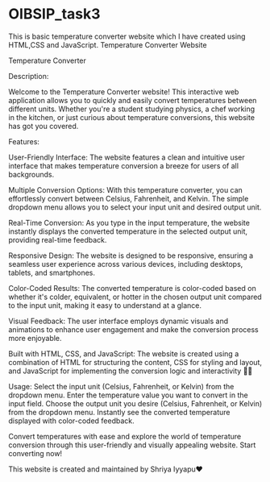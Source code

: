 # OIBSIP_task3
This is basic temperature converter website which I have created using HTML,CSS and JavaScript.
Temperature Converter Website

Temperature Converter

Description:

Welcome to the Temperature Converter website! This interactive web application allows you to quickly and easily convert temperatures between different units. Whether you're a student studying physics, a chef working in the kitchen, or just curious about temperature conversions, this website has got you covered.

Features:

User-Friendly Interface: The website features a clean and intuitive user interface that makes temperature conversion a breeze for users of all backgrounds.

Multiple Conversion Options: With this temperature converter, you can effortlessly convert between Celsius, Fahrenheit, and Kelvin. The simple dropdown menu allows you to select your input unit and desired output unit.

Real-Time Conversion: As you type in the input temperature, the website instantly displays the converted temperature in the selected output unit, providing real-time feedback.

Responsive Design: The website is designed to be responsive, ensuring a seamless user experience across various devices, including desktops, tablets, and smartphones.

Color-Coded Results: The converted temperature is color-coded based on whether it's colder, equivalent, or hotter in the chosen output unit compared to the input unit, making it easy to understand at a glance.

Visual Feedback: The user interface employs dynamic visuals and animations to enhance user engagement and make the conversion process more enjoyable.

Built with HTML, CSS, and JavaScript: The website is created using a combination of HTML for structuring the content, CSS for styling and layout, and JavaScript for implementing the conversion logic and interactivity 👩‍💻

Usage:
Select the input unit (Celsius, Fahrenheit, or Kelvin) from the dropdown menu.
Enter the temperature value you want to convert in the input field.
Choose the output unit you desire (Celsius, Fahrenheit, or Kelvin) from the dropdown menu.
Instantly see the converted temperature displayed with color-coded feedback.



Convert temperatures with ease and explore the world of temperature conversion through this user-friendly and visually appealing website. Start converting now!



This website is created and maintained by Shriya Iyyapu❤️



